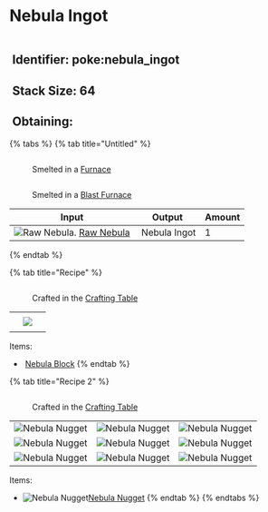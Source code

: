 # Nebula Ingot

<figure><img src="https://github.com/user-attachments/assets/21b0e1ab-de86-4f43-8618-453683820f4b" alt=""><figcaption></figcaption></figure>



## <img src="https://minecraft.wiki/images/Name_Tag_JE2_BE2.png?cbdc1" alt="" data-size="line"> Identifier: poke:nebula\_ingot

## <img src="https://minecraft.wiki/images/Light_Gray_Bundle_JE1_BE1.png?b552e" alt="" data-size="line"> Stack Size: 64

## <img src="https://minecraft.wiki/images/thumb/Crafting_Table_JE4_BE3.png/150px-Crafting_Table_JE4_BE3.png?5767f" alt="" data-size="line"> Obtaining:

{% tabs %}
{% tab title="Untitled" %}


<div><figure><img src="https://minecraft.wiki/images/Lit_Furnace_(S).gif?40e71" alt=""><figcaption><p>      Smelted in a <a href="https://minecraft.wiki/w/Furnace">Furnace</a>     </p></figcaption></figure> <figure><img src="https://minecraft.wiki/images/thumb/Blast_Furnace_(S)_JE1.png/150px-Blast_Furnace_(S)_JE1.png?f1920" alt=""><figcaption><p>Smelted in a <a href="https://minecraft.wiki/w/Blast_Furnace">Blast Furnace</a></p></figcaption></figure></div>

<table><thead><tr><th>Input</th><th>Output</th><th data-type="number">Amount</th></tr></thead><tbody><tr><td><img src="https://github.com/user-attachments/assets/27d0d1a6-0c75-453b-bd55-0daf466dd02e" alt="Raw Nebula." data-size="line"> <a href="../raw-ore/raw-nebula.md">Raw Nebula</a></td><td><img src="https://github.com/user-attachments/assets/21b0e1ab-de86-4f43-8618-453683820f4b" alt="" data-size="line"> Nebula Ingot</td><td>1</td></tr></tbody></table>
{% endtab %}

{% tab title="Recipe" %}
<figure><img src="https://minecraft.wiki/images/thumb/Crafting_Table_JE4_BE3.png/150px-Crafting_Table_JE4_BE3.png?5767f" alt=""><figcaption><p>Crafted in the <a href="https://minecraft.wiki/w/Crafting_Table">Crafting Table</a></p></figcaption></figure>

|     |                                                                                      |     |
| :-: | :----------------------------------------------------------------------------------: | :-: |
|     |                                                                                      |     |
|     | ![](https://github.com/user-attachments/assets/d7998150-2531-4071-91d8-5210c8bc5795) |     |
|     |                                                                                      |     |

Items:

* <img src="https://github.com/user-attachments/assets/d7998150-2531-4071-91d8-5210c8bc5795" alt="" data-size="line"> [Nebula Block](../../blocks/ore-blocks/nebula-block.md)
{% endtab %}

{% tab title="Recipe 2" %}


<figure><img src="https://minecraft.wiki/images/thumb/Crafting_Table_JE4_BE3.png/150px-Crafting_Table_JE4_BE3.png?5767f" alt=""><figcaption><p>Crafted in the <a href="https://minecraft.wiki/w/Crafting_Table">Crafting Table</a></p></figcaption></figure>

|                                                                                                   |                                                                                                   |                                                                                                   |
| :-----------------------------------------------------------------------------------------------: | :-----------------------------------------------------------------------------------------------: | :-----------------------------------------------------------------------------------------------: |
| ![Nebula Nugget](https://github.com/user-attachments/assets/8a9b549c-7be4-40a6-b91a-e52d4bc316e6) | ![Nebula Nugget](https://github.com/user-attachments/assets/8a9b549c-7be4-40a6-b91a-e52d4bc316e6) | ![Nebula Nugget](https://github.com/user-attachments/assets/8a9b549c-7be4-40a6-b91a-e52d4bc316e6) |
| ![Nebula Nugget](https://github.com/user-attachments/assets/8a9b549c-7be4-40a6-b91a-e52d4bc316e6) | ![Nebula Nugget](https://github.com/user-attachments/assets/8a9b549c-7be4-40a6-b91a-e52d4bc316e6) | ![Nebula Nugget](https://github.com/user-attachments/assets/8a9b549c-7be4-40a6-b91a-e52d4bc316e6) |
| ![Nebula Nugget](https://github.com/user-attachments/assets/8a9b549c-7be4-40a6-b91a-e52d4bc316e6) | ![Nebula Nugget](https://github.com/user-attachments/assets/8a9b549c-7be4-40a6-b91a-e52d4bc316e6) | ![Nebula Nugget](https://github.com/user-attachments/assets/8a9b549c-7be4-40a6-b91a-e52d4bc316e6) |

Items:

* <img src="https://github.com/user-attachments/assets/8a9b549c-7be4-40a6-b91a-e52d4bc316e6" alt="Nebula Nugget" data-size="line">[Nebula Nugget](../nuggets/nebula-nugget.md)
{% endtab %}
{% endtabs %}
